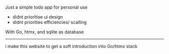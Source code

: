 Just a simple todo app for personal use

- didnt prioritise ui design
- didnt priorities efficiencies/ scalling

With Go, htmx, and sqlite as database

---

i make this website to get a soft introduction into Go/htmx stack
